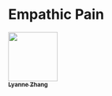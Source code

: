 # Empathic Pain

<a href="https://github.com/LaiSenSLH">
   <img src="https://avatars.githubusercontent.com/u/43835880?v=4&s=100" width="100px;" alt=""/>
   <br /><sub><b>Lyanne Zhang</b></sub> 
</a>
